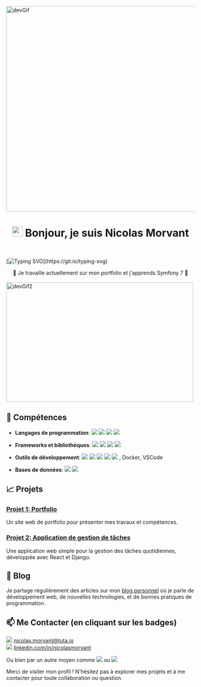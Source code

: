 <img src="https://cdn.dribbble.com/users/2514208/screenshots/9457622/media/30a1e1fa2d62e32d6b3e592518bfa6e5.gif" alt="devGif" align="center" width="1000" height="550">
<h1 align="center"> <img src="https://media.giphy.com/media/hvRJCLFzcasrR4ia7z/giphy.gif" width="28"> Bonjour, je suis Nicolas Morvant</h1> <br/>

 [![Typing SVG](https://readme-typing-svg.herokuapp.com?font=Fira+Code&duration=3000&pause=1000&random=false&width=435&lines=Bienvenue+sur+mon+profil+GitHub+!;Je+suis+un+d%C3%A9veloppeur+passionn%C3%A9;et+enthousiaste+%C3%A0+l'id%C3%A9e+;de+collaborer+%C3%A0+de+nouveaux+projets.)](https://git.io/typing-svg)  

<div align="center">🔭 Je travaille actuellement sur mon portfolio et j'apprends Symfony 7 🌱</div> <br/>


<img src="https://cdn.dribbble.com/users/1233499/screenshots/3850691/web-development.gif" alt="devGif2" align="center" width="500" height="320">

###
###

## 🔧 Compétences

- **Langages de programmation**:  <img src="https://img.shields.io/badge/html5-E34F26?style=for-the-badge&logo=html5&logoColor=white"> <img src="https://img.shields.io/badge/css-1572B6?style=for-the-badge&logo=css3&logoColor=white"> <img src="https://img.shields.io/badge/javascript-F7DF1E?style=for-the-badge&logo=javascript&logoColor=black"> <img src="https://shields.io/badge/TypeScript-3178C6?style=for-the-badge&logo=TypeScript&logoColor=FFF">

- **Frameworks et bibliothèques**: ![](https://img.shields.io/badge/react-61DAFB?style=for-the-badge&logo=react&logoColor=black) ![](https://img.shields.io/badge/Sass-CC6699?style=for-the-badge&logo=sass&logoColor=white) <img src="https://img.shields.io/badge/jquery-0769AD?style=for-the-badge&logo=jquery&logoColor=white">  <img src="https://img.shields.io/badge/bootstrap-7952B3?style=for-the-badge&logo=bootstrap&logoColor=white">

- **Outils de développement**: <img src="https://img.shields.io/badge/fontawesome-339AF0?style=for-the-badge&logo=fontawesome&logoColor=white"> ![](https://img.shields.io/badge/node.js-339933?style=for-the-badge&logo=Node.js&logoColor=white) <img src="https://img.shields.io/badge/express-000000?style=for-the-badge&logo=express&logoColor=white"> ![](https://img.shields.io/badge/git-F05032?style=for-the-badge&logo=git&logoColor=white) <img src="https://img.shields.io/badge/linux-FCC624?style=for-the-badge&logo=linux&logoColor=black"> 
, Docker, VSCode
- **Bases de données**:  <img src="https://img.shields.io/badge/mysql-4479A1?style=for-the-badge&logo=mysql&logoColor=white">  <img src="https://img.shields.io/badge/mongoDB-47A248?style=for-the-badge&logo=MongoDB&logoColor=white">

## 📈 Projets

### [Projet 1: Portfolio](https://github.com/nicolasmorvant/portfolio)
Un site web de portfolio pour présenter mes travaux et compétences.

### [Projet 2: Application de gestion de tâches](https://github.com/nicolasmorvant/todo-app)
Une application web simple pour la gestion des tâches quotidiennes, développée avec React et Django.

## 📝 Blog

Je partage régulièrement des articles sur mon [blog personnel](https://nicolasmorvant.dev/blog) où je parle de développement web, de nouvelles technologies, et de bonnes pratiques de programmation.

## 📫 Me Contacter (en cliquant sur les badges)

<img src="https://img.shields.io/badge/Tutanota-840010?style=for-the-badge&logo=Tutanota&logoColor=white"> [nicolas.morvant@tuta.io](nicolas.morvant@tuta.io) <br />
<img src="https://img.shields.io/badge/LinkedIn-0077B5?style=for-the-badge&logo=linkedin&logoColor=white"> [linkedin.com/in/nicolasmorvant](https://www.linkedin.com/in/nicolasmorvant/)

Ou bien par un autre moyen comme <img src="https://img.shields.io/badge/Zoom-2D8CFF?style=for-the-badge&logo=zoom&logoColor=white"> ou <img src="https://img.shields.io/badge/Discord-7289DA?style=for-the-badge&logo=discord&logoColor=white">

Merci de visiter mon profil ! N'hésitez pas à explorer mes projets et à me contacter pour toute collaboration ou question.
